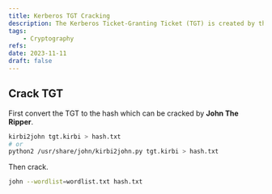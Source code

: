 ```yaml
---
title: Kerberos TGT Cracking
description: The Kerberos Ticket-Granting Ticket (TGT) is created by the Kerberos authentication. Users can access to the network using these tickets. These are often saved as `.kirbi` extension and we may be able to crack them.
tags:
    - Cryptography
refs:
date: 2023-11-11
draft: false
---
```


## Crack TGT

First convert the TGT to the hash which can be cracked by **John The Ripper**.

```sh
kirbi2john tgt.kirbi > hash.txt
# or
python2 /usr/share/john/kirbi2john.py tgt.kirbi > hash.txt
```

Then crack.

```sh
john --wordlist=wordlist.txt hash.txt
```